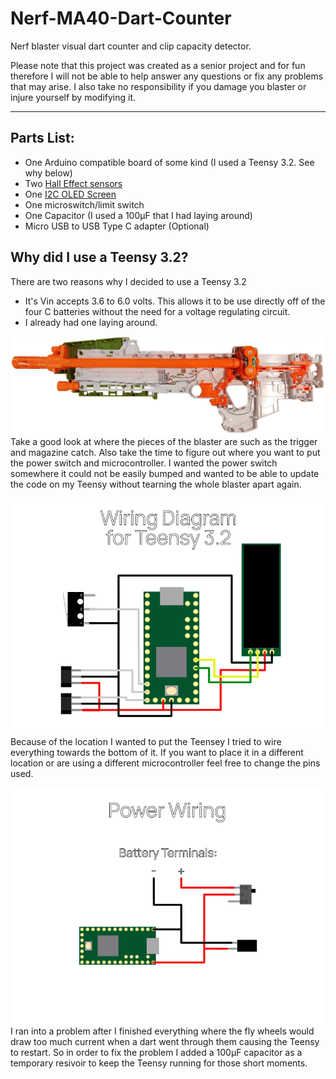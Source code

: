 # Nerf-MA40-Dart-Counter
Nerf blaster visual dart counter and clip capacity detector.

Please note that this project was created as a senior project and for fun therefore I will not be able to help answer any questions or fix any problems that may arise. I also take no responsibility if you damage you blaster or injure yourself by modifying it.

---

## Parts List:
  - One Arduino compatible board of some kind (I used a Teensy 3.2. See why below)
  - Two [Hall Effect sensors](https://www.amazon.com/gp/product/B07QS6PN3B/ref=ppx_yo_dt_b_asin_title_o05_s00?ie=UTF8&psc=1)
  - One [I2C OLED Screen](https://www.amazon.com/gp/product/B0761LV1SD/ref=ppx_yo_dt_b_asin_title_o05_s01?ie=UTF8&psc=1)
  - One microswitch/limit switch
  - One Capacitor (I used a 100µF that I had laying around)
  - Micro USB to USB Type C adapter (Optional)

## Why did I use a Teensy 3.2?
There are two reasons why I decided to use a Teensy 3.2
  - It's Vin accepts 3.6 to 6.0 volts. This allows it to be use directly off of the four C batteries without the need for a voltage regulating circuit.
  - I already had one laying around.

  ![Blaster Internals Before](/Media/Blaster_Internals_(Before).png)
  Take a good look at where the pieces of the blaster are such as the trigger and magazine catch. Also take the time to figure out where you want to put the power switch and microcontroller. I wanted the power switch somewhere it could not be easily bumped and wanted to be able to update the code on my Teensy without tearning the whole blaster apart again.

  ![Teensy 3.2 Wiring Diagram](/Media/Component_Wiring_Diagram.png)
  Because of the location I wanted to put the Teensey I tried to wire everything towards the bottom of it. If you want to place it in a different location or are using a different microcontroller feel free to change the pins used.

  ![Power Wiring Diagram](/Media/Power_Wiring_Diagram.png)
  I ran into a problem after I finished everything where the fly wheels would draw too much current when a dart went through them causing the Teensy to restart. So in order to fix the problem I added a 100µF capacitor as a temporary resivoir to keep the Teensy running for those short moments.
